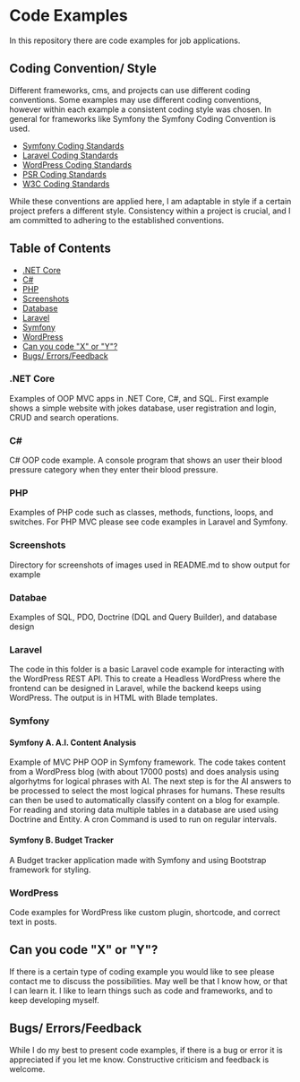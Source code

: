 
# Code Examples 

In this repository there are code examples for job applications. 

## Coding Convention/ Style 

Different frameworks, cms, and projects can use different coding conventions. Some examples may use different coding conventions, however within each example a consistent coding style was chosen. In general for frameworks like Symfony the Symfony Coding Convention is used.

- [Symfony Coding Standards](https://symfony.com/doc/current/contributing/code/standards.html)
- [Laravel Coding Standards](https://laravel.com/docs/10.x/contributions#coding-style) 
- [WordPress Coding Standards](https://developer.wordpress.org/coding-standards/wordpress-coding-standards/)
- [PSR Coding Standards](https://www.php-fig.org/psr/)
- [W3C Coding Standards](https://www.w3.org/)

While these conventions are applied here, I am adaptable in style if a certain project prefers a different style. Consistency within a project is crucial, and I am committed to adhering to the established conventions.
  
## Table of Contents

- [.NET Core](#net-core)
- [C#](#c)
- [PHP](#php)
- [Screenshots](#screenshots)
- [Database](#database)
- [Laravel](#laravel)
- [Symfony](#symfony)
- [WordPress](#wordpress)
- [Can you code "X" or "Y"?](#can-you-code-x-or-y)
- [Bugs/ Errors/Feedback](#bugs-errors-feedback)

### .NET Core

Examples of OOP MVC apps in .NET Core, C#, and SQL. First example shows a simple website with jokes database, user registration and login, CRUD and search operations. 

### C#

C# OOP code example. A console program that shows an user their blood pressure category when they enter their blood pressure.

### PHP

Examples of PHP code such as classes, methods,  functions, loops, and switches. For PHP MVC please see code examples in Laravel and Symfony.

### Screenshots

Directory for screenshots of images used in README.md to show output for example

### Databae

Examples of SQL, PDO, Doctrine (DQL and Query Builder), and database design

### Laravel

The code in this folder is a basic Laravel code example for interacting with the WordPress REST API. This to create a Headless WordPress where the frontend can be designed in Laravel, while the backend keeps using WordPress. The output is in HTML with Blade templates.

### Symfony

#### Symfony A. A.I. Content Analysis

  Example of MVC PHP OOP in Symfony framework. The code takes content from a WordPress blog (with about 17000 posts)     and does analysis using algorhytms for logical phrases with AI. The next step is for the AI answers to be processed to select the most logical phrases for humans. These results can then be used to automatically classify content on a blog for example. For reading and storing data multiple tables in a database are used using Doctrine and Entity. A cron Command is used to run on regular intervals. 


#### Symfony B. Budget Tracker

A Budget tracker application made with Symfony and using Bootstrap framework for styling.

### WordPress

Code examples for WordPress like custom plugin, shortcode, and correct text in posts.

## Can you code "X" or "Y"?

If there is a certain type of coding example you would like to see please contact me to discuss the possibilities.
May well be that I know how, or that I can learn it. I like to learn things such as code and frameworks, and to keep developing myself.

## Bugs/ Errors/Feedback

While I do my best to present code examples, if there is a bug or error it is appreciated if you let me know. 
Constructive criticism and feedback is welcome. 







